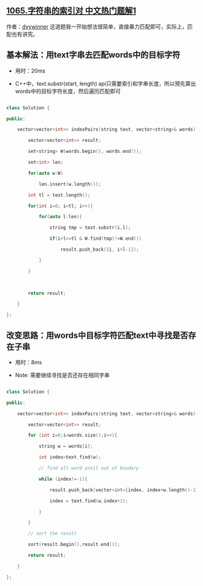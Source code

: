 ## [1065.字符串的索引对 中文热门题解1](https://leetcode.cn/problems/index-pairs-of-a-string/solutions/100000/gai-bian-si-lu-ni-jiu-hui-geng-kuai-by-dyywinner)

作者：[dyywinner](https://leetcode.cn/u/dyywinner)
这道题我一开始想法很简单，直接暴力匹配即可，实际上，匹配也有讲究。
## 基本解法：用text字串去匹配words中的目标字符
- 用时：20ms
- C++中，text.substr(start, length) api只需要索引和字串长度，所以预先算出words中的目标字符长度，然后遍历匹配即可
```C++
class Solution {
public:
    vector<vector<int>> indexPairs(string text, vector<string>& words) {
        vector<vector<int>> result;
        set<string> W(words.begin(), words.end());
        set<int> len;
        for(auto w:W)
            len.insert(w.length());
        int tl = text.length();
        for(int i=0; i<tl; i++){
            for(auto l:len){
                string tmp = text.substr(i,l);
                if(i+l<=tl & W.find(tmp)!=W.end())
                    result.push_back({i, i+l-1});
            }
        }
        
        return result;
    }
};
```

## 改变思路：用words中目标字符匹配text中寻找是否存在子串
- 用时：8ms
- Note: 需要继续寻找是否还存在相同字串
```C++
class Solution {
public:
    vector<vector<int>> indexPairs(string text, vector<string>& words) {
        vector<vector<int>> result;
        for (int i=0;i<words.size();i++){
            string w = words[i];
            int index=text.find(w);
            // find all word until out of boudary
            while (index!=-1){
                result.push_back(vector<int>{index, index+w.length()-1});
                index = text.find(w,index+1);
            }
        }
        // sort the result
        sort(result.begin(),result.end());
        return result;
    }
};
```